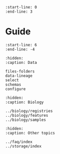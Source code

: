 ```{include} ../../README.md
:start-line: 0
:end-line: 3
```

# Guide

```{include} ../../README.md
:start-line: 6
:end-line: -4
```

```{toctree}
:hidden:
:caption: Data

files-folders
data-lineage
select
schemas
configure
```

```{toctree}
:hidden:
:caption: Biology

../biology/registries
../biology/features
../biology/samples
```

```{toctree}
:hidden:
:caption: Other topics

../faq/index
../storage/index
```
